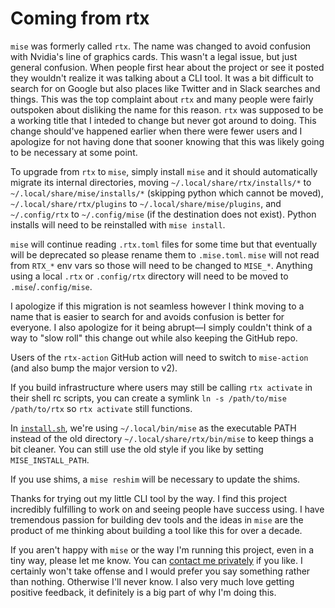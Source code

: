 # Coming from rtx

`mise` was formerly called `rtx`. The name was changed to avoid confusion with Nvidia's
line of graphics cards. This wasn't a legal issue, but just general confusion. When
people first hear about the project or see it posted they wouldn't realize it was talking
about a CLI tool. It was a bit difficult to search for on Google but also places like
Twitter and in Slack searches and things. This was the top complaint about `rtx` and
many people were fairly outspoken about disliking the name for this reason. `rtx` was
supposed to be a working title that I inteded to change but never got around to doing.
This change should've happened earlier when there were fewer users and I apologize for
not having done that sooner knowing that this was likely going to be necessary at some point.

To upgrade from `rtx` to `mise`, simply install `mise` and it should automatically
migrate its internal directories, moving `~/.local/share/rtx/installs/*` to `~/.local/share/mise/installs/*`
(skipping python which cannot be moved), `~/.local/share/rtx/plugins` to `~/.local/share/mise/plugins`,
and `~/.config/rtx` to `~/.config/mise` (if the destination does not exist). Python
installs will need to be reinstalled with `mise install`.

`mise` will continue reading `.rtx.toml` files for some time but that eventually will
be deprecated so please rename them to `.mise.toml`. `mise` will not read from `RTX_*`
env vars so those will need to be changed to `MISE_*`. Anything using a local `.rtx` or
`.config/rtx` directory will need to be moved to `.mise`/`.config/mise`.

I apologize if this migration is not seamless however I think moving to a name that
is easier to search for and avoids confusion is better for everyone. I also apologize
for it being abrupt—I simply couldn't think of a way to "slow roll" this change out
while also keeping the GitHub repo.

Users of the `rtx-action` GitHub action will need to switch to `mise-action` (and also
bump the major version to v2).

If you build infrastructure where users may still be calling `rtx activate` in their
shell rc scripts, you can create a symlink `ln -s /path/to/mise /path/to/rtx` so
`rtx activate` still functions.

In [`install.sh`](https://mise.jdx.dev/install.sh), we're using `~/.local/bin/mise`
as the executable PATH instead of the old directory `~/.local/share/rtx/bin/mise`
to keep things a bit cleaner. You can still use the old style if you like by setting
`MISE_INSTALL_PATH`.

If you use shims, a `mise reshim` will be necessary to update the shims.

Thanks for trying out my little CLI tool by the way. I find this project incredibly
fulfilling to work on and seeing people have success using. I have
tremendous passion for building dev tools and the ideas in `mise` are the product of
me thinking about building a tool like this for over a decade.

If you aren't happy with `mise` or the way I'm running this project, even in a tiny way,
please let me know. You can [contact me privately](/about#contact) if you like. I certainly
won't take offense and I would prefer you say something rather than nothing. Otherwise
I'll never know. I also very much love getting positive feedback, it definitely is a
big part of why I'm doing this.
